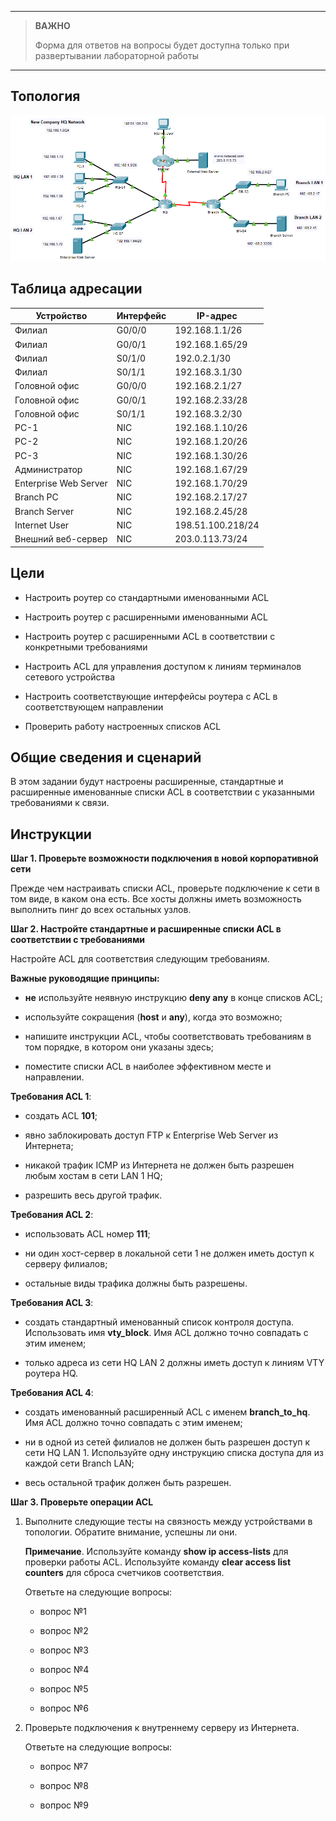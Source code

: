 
---

> **ВАЖНО**
> 
> Форма для ответов на вопросы будет доступна только при развертывании лабораторной работы 

---

## Топология

![](./assets/topology.png)

## Таблица адресации

| Устройство            | Интерфейс | IP-адрес          |
|-----------------------|-----------|-------------------|
| Филиал                | G0/0/0    | 192.168.1.1/26    |
| Филиал                | G0/0/1    | 192.168.1.65/29   |
| Филиал                | S0/1/0    | 192.0.2.1/30      |
| Филиал                | S0/1/1    | 192.168.3.1/30    |
| Головной офис         | G0/0/0    | 192.168.2.1/27    |
| Головной офис         | G0/0/1    | 192.168.2.33/28   |
| Головной офис         | S0/1/1    | 192.168.3.2/30    |
| PC-1                  | NIC       | 192.168.1.10/26   |
| PC-2                  | NIC       | 192.168.1.20/26   |
| PC-3                  | NIC       | 192.168.1.30/26   |
| Администратор         | NIC       | 192.168.1.67/29   |
| Enterprise Web Server | NIC       | 192.168.1.70/29   |
| Branch PC             | NIC       | 192.168.2.17/27   |
| Branch Server         | NIC       | 192.168.2.45/28   |
| Internet User         | NIC       | 198.51.100.218/24 |
| Внешний веб-сервер    | NIC       | 203.0.113.73/24   |

## Цели

-   Настроить роутер со стандартными именованными ACL

-   Настроить роутер с расширенными именованными ACL

-   Настроить роутер с расширенными ACL в соответствии с конкретными требованиями

-   Настроить ACL для управления доступом к линиям терминалов сетевого устройства

-   Настроить соответствующие интерфейсы роутера с ACL в соответствующем направлении

-   Проверить работу настроенных списков ACL

## Общие сведения и сценарий

В этом задании будут настроены расширенные, стандартные и расширенные именованные списки ACL в соответствии с указанными требованиями к связи.

## Инструкции

**Шаг 1. Проверьте возможности подключения в новой корпоративной сети**

Прежде чем настраивать списки ACL, проверьте подключение к сети в том виде, в каком она есть. Все хосты должны иметь возможность выполнить пинг до всех остальных узлов.

**Шаг 2. Настройте стандартные и расширенные списки ACL в соответствии с требованиями**

Настройте ACL для соответствия следующим требованиям.

**Важные руководящие принципы:**

-   **не** используйте неявную инструкцию **deny any** в конце списков ACL;

-   используйте сокращения (**host** и **any**), когда это возможно;

-   напишите инструкции ACL, чтобы соответствовать требованиям в том порядке, в котором они указаны здесь;

-   поместите списки ACL в наиболее эффективном месте и направлении.

**Требования ACL 1**:

-   создать ACL **101**;

-   явно заблокировать доступ FTP к Enterprise Web Server из Интернета;

-   никакой трафик ICMP из Интернета не должен быть разрешен любым хостам в сети LAN 1 HQ;

-   разрешить весь другой трафик.

**Требования ACL 2**:

-   использовать ACL номер **111**;

-   ни один хост-сервер в локальной сети 1 не должен иметь доступ к серверу филиалов;

-   остальные виды трафика должны быть разрешены.

**Требования ACL 3**:

-   создать стандартный именованный список контроля доступа. Использовать имя **vty_block**. Имя ACL должно точно совпадать с этим именем;

-   только адреса из сети HQ LAN 2 должны иметь доступ к линиям VTY роутера HQ.

**Требования ACL 4**:

-   создать именованный расширенный ACL с именем **branch_to_hq**. Имя ACL должно точно совпадать с этим именем;

-   ни в одной из сетей филиалов не должен быть разрешен доступ к сети HQ LAN 1. Используйте одну инструкцию списка доступа для из каждой сети Branch LAN;

-   весь остальной трафик должен быть разрешен.

**Шаг 3. Проверьте операции ACL**

1.  Выполните следующие тесты на связность между устройствами в топологии. Обратите внимание, успешны ли они.

    **Примечание**. Используйте команду **show ip access-lists** для проверки работы ACL. Используйте команду **clear access list counters** для сброса счетчиков соответствия.

    Ответьте на следующие вопросы:

    - вопрос №1

    - вопрос №2

    - вопрос №3

    - вопрос №4

    - вопрос №5

    - вопрос №6

2.  Проверьте подключения к внутреннему серверу из Интернета.

    Ответьте на следующие вопросы:

    - вопрос №7

    - вопрос №8

    - вопрос №9

<!-- [Скачать файл Packet Tracer для локального запуска](./assets/5.5.1-lab.pka) -->
